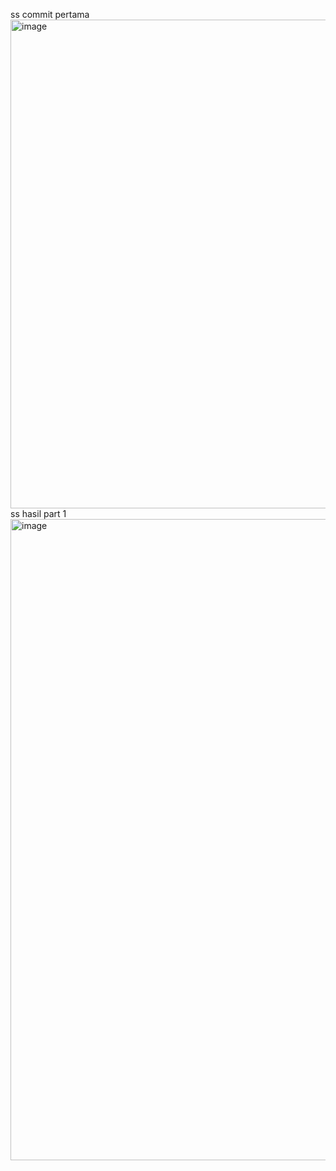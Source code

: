 ss commit pertama
<img width="1918" height="782" alt="image" src="https://github.com/user-attachments/assets/b78815da-0c4a-46f7-8543-4e8874ac4900" />
ss hasil part 1
<img width="1919" height="1026" alt="image" src="https://github.com/user-attachments/assets/e6fd098c-c321-4975-bb9c-7eee28cac7bb" />
